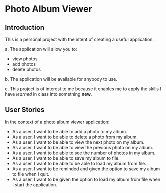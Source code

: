 # Photo Album Viewer

## Introduction

This is a personal project with the intent of creating a useful application. 

a. The application will allow you to:
- view photos
- add photos
- delete photos

b. The application will be available for anybody to use. 

c. This project is of interest to me because it enables me to apply the skills I have *learned* in class into something **new**.

## User Stories

In the context of a photo album viewer application:

- As a user, I want to be able to add a photo to my album.
- As a user, I want to be able to delete a photo from my album.
- As a user, I want to be able to view the next photo on my album.
- As a user, I want to be able to view the previous photo on my album.
- As a user, I want to be able to see the number of photos in my album.
- As a user, I want to be able to save my album to file.
- As a user, I want to be able to be able to load my album from file.
- As a user, I want to be reminded and given the option to save my album to file when I quit.
- As a user, I want to be given the option to load my album from file when I start the application.
